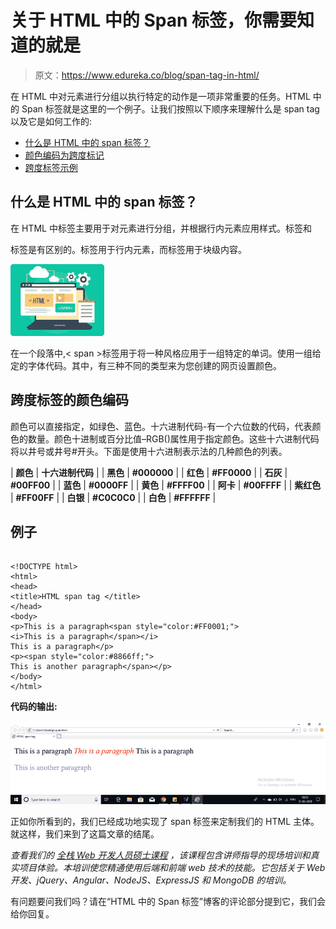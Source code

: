 # 关于 HTML 中的 Span 标签，你需要知道的就是

> 原文：<https://www.edureka.co/blog/span-tag-in-html/>

在 HTML 中对元素进行分组以执行特定的动作是一项非常重要的任务。HTML 中的 Span 标签就是这里的一个例子。让我们按照以下顺序来理解什么是 span tag 以及它是如何工作的:

*   [什么是 HTML 中的 span 标签？](#what)
*   [颜色编码为跨度标记](#color)
*   [跨度标签示例](#code)

## **什么是 HTML 中的 span 标签？**

在 HTML 中标签主要用于对元素进行分组，并根据行内元素应用样式。标签和

标签是有区别的。标签用于行内元素，而标签用于块级内容。

![html-span](img/1b04fea474bb89bc92a240170d8e956c.png)

在一个段落中,< span >标签用于将一种风格应用于一组特定的单词。使用一组给定的字体代码。其中，有三种不同的类型来为您创建的网页设置颜色。

## **跨度标签的颜色编码**

颜色可以直接指定，如绿色、蓝色。十六进制代码-有一个六位数的代码，代表颜色的数量。颜色十进制或百分比值–RGB()属性用于指定颜色。这些十六进制代码将以井号或井号#开头。下面是使用十六进制表示法的几种颜色的列表。

| **颜色** | **十六进制代码** |
| **黑色** | **#000000** |
| **红色** | **#FF0000** |
| **石灰** | **#00FF00** |
| **蓝色** | **#0000FF** |
| **黄色** | **#FFFF00** |
| **阿卡** | **#00FFFF** |
| **紫红色** | **#FF00FF** |
| **白银** | **#C0C0C0** |
| **白色** | **#FFFFFF** |

## **例子**

```

<!DOCTYPE html>
<html>
<head>
<title>HTML span tag </title>
</head>
<body>
<p>This is a paragraph<span style="color:#FF0001;">
<i>This is a paragraph</span></i>
This is a paragraph</p>
<p><span style="color:#8866ff;">
This is another paragraph</span></p>
</body>
</html>

```

**代码的输出:**

![span tag in html](img/1a2db5aed5f0e895a7ebcfbc77aa8458.png)

正如你所看到的，我们已经成功地实现了 span 标签来定制我们的 HTML 主体。就这样，我们来到了这篇文章的结尾。

*查看我们的  [全栈 Web 开发人员硕士课程](https://www.edureka.co/masters-program/full-stack-developer-training) ，该课程包含讲师指导的现场培训和真实项目体验。本培训使您精通使用后端和前端 web 技术的技能。它包括关于 Web 开发、jQuery、Angular、NodeJS、ExpressJS 和 MongoDB 的培训。*

有问题要问我们吗？请在“HTML 中的 Span 标签”博客的评论部分提到它，我们会给你回复。